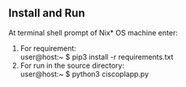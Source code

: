 ## Install and Run


At terminal shell prompt of Nix* OS machine enter:
1. For requirement:  
user@host:~ $ pip3 install -r requirements.txt  
2. For run in the source directory:  
user@host:~ $ python3 ciscoplapp.py
